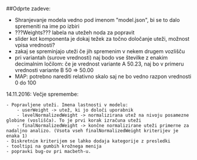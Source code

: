 ##Odprte zadeve:

* Shranjevanje modela vedno pod imenom "model.json", bi se to dalo spremeniti na ime po izbiri
* ???Weights??? labela na utežeh noda za popravit
* slider kot komponenta je dokaj težek za točno določanje uteži, možnost vpisa vrednosti?
* zakaj se spreminjajo uteži če jih spremenim v nekem drugem vozlišču
* pri variantah (surove vrednosti) naj bodo vse številke z enakim decimalnim ločilom: če je vrednost variante A 50.23, naj bo v primeru vrednosti variante B 50 => 50.00 
* MAP: potrebno narediti relativno skalo saj ne bo vedno razpon vrednosti 0 do 100



14.11.2016:
	Večje spremembe:
	
	- Popravljene uteži. Imena lastnosti v modelu:
		- userWeight -> utež, ki jo določi uporabnik
		- levelNormalizedWeight -> normalizirana utež na nivoju posamezne globine (voslišča). To je prvi korak izračuna uteži
		- finalNormalizedWeight -> končne normalizirane uteži primerne za nadaljno analizo. (Vsota vseh finalNormalizedWeight kriterijev je enaka 1)
	- Diskretnim kriterijem se lahko dodaja kategorije z presledki
	- tooltipi na gumbih krožnega menija
	- popravki bug-ov pri macbeth-u.